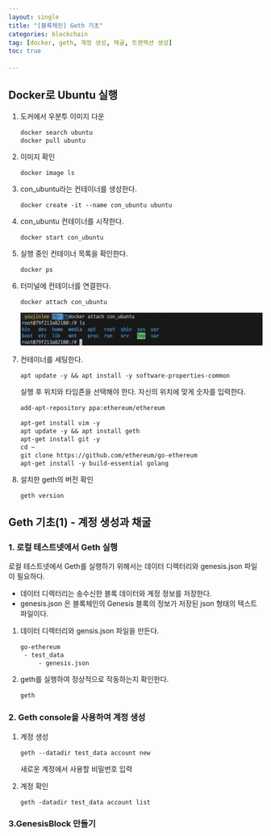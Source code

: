 ```yaml
---
layout: single
title: "[블록체인] Geth 기초"
categories: blockchain
tag: [docker, geth, 계정 생성, 채굴, 트랜잭션 생성]
toc: true

---
```


## Docker로 Ubuntu 실행

1. 도커에서 우분투 이미지 다운

   ```shell
   docker search ubuntu
   docker pull ubuntu
   ```

2. 이미지 확인

   ```shell
   docker image ls
   ```

3. con_ubuntu라는 컨테이너를 생성한다.

   ```shell
   docker create -it --name con_ubuntu ubuntu
   ```

4. con_ubuntu 컨테이너를 시작한다.

   ```shell
   docker start con_ubuntu
   ```

5. 실행 중인 컨테이너 목록을 확인한다.

   ```shell
   docker ps
   ```

6. 터미널에 컨테이너를 연결한다.

   ```shell
   docker attach con_ubuntu
   ```

   <img src="../images/2022-09-15-blockchain_23th/image-20220915174318742.png" alt="image-20220915174318742" style="zoom: 50%;" />

7. 컨테이너를 세팅한다.

   ```shell
   apt update -y && apt install -y software-properties-common
   ```

   실행 후 위치와 타임존을 선택해야 한다. 자신의 위치에 맞게 숫자를 입력한다.

   ```shell
   add-apt-repository ppa:ethereum/ethereum
   ```

   ```shell
   apt-get install vim -y
   apt update -y && apt install geth
   apt-get install git -y
   cd ~
   git clone https://github.com/ethereum/go-ethereum
   apt-get install -y build-essential golang
   ```

8. 설치한 geth의 버전 확인

   ```shell
   geth version
   ```

   

## Geth 기초(1) - 계정 생성과 채굴

### 1. 로컬 테스트넷에서 Geth 실행

로컬 테스트넷에서 Geth를 실행하기 위해서는 데이터 디렉터리와 genesis.json 파일이 필요하다.

- 데이터 디렉터리는 송수신한 블록 데이터와 계정 정보를 저장한다.
- genesis.json 은 블록체인의 Genesis 블록의 정보가 저장된 json 형태의 텍스트 파일이다.

1. 데이터 디렉터리와 gensis.json 파일을 만든다.

   ```
   go-ethereum
    - test_data
    	- genesis.json
   ```

2. geth를 실행하여 정상적으로 작동하는지 확인한다.

   ```shell
   geth
   ```

### 2. Geth console을 사용하여 계정 생성

1. 계정 생성

   ```shell
   geth --datadir test_data account new
   ```

   새로운 계정에서 사용할 비밀번호 입력

2. 계정 확인

   ```shell
   geth -datadir test_data account list
   ```

### 3.GenesisBlock 만들기